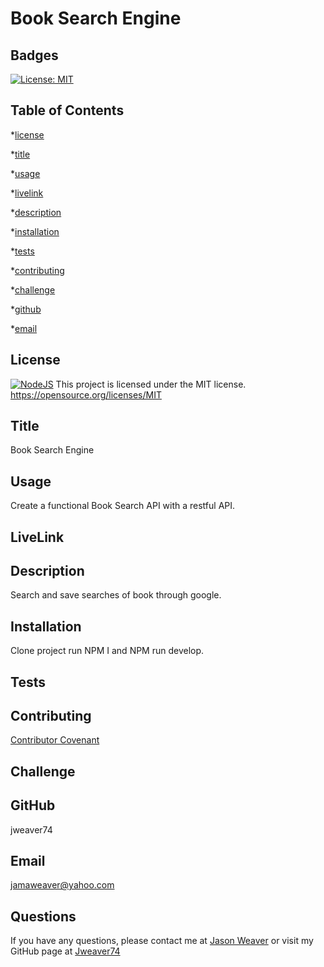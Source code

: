 # Book Search Engine
  ## Badges
  [![License: MIT](https://img.shields.io/badge/License-MIT-yellow.svg)](https://opensource.org/licenses/MIT)

  ## Table of Contents
  *[license](#license)

  *[title](#title)

  *[usage](#usage)

  *[livelink](#livelink)

  *[description](#description)

  *[installation](#installation)

  *[tests](#tests)

  *[contributing](#contributing)

  *[challenge](#challenge)

  *[github](#github)

  *[email](#email)

  ## License
  [![NodeJS](https://img.shields.io/badge/node.js-6DA55F?style=for-the-badge&logo=node.js&logoColor=white)](https://nodejs.org/en)
  This project is licensed under the MIT license.
  https://opensource.org/licenses/MIT


  ## Title
  Book Search Engine


  ## Usage
  Create a functional Book Search API with a restful API.

  ## LiveLink
  


  ## Description
  Search and save searches of book through google.


  ## Installation
  Clone project run NPM I and NPM run develop.


  ## Tests
  


  ## Contributing
  [Contributor Covenant](https://www.contributor-covenant.org/)
  


  ## Challenge
  


  ## GitHub
  jweaver74


  ## Email
  jamaweaver@yahoo.com


  ## Questions
  If you have any questions, please contact me at [Jason Weaver](Jamaweaver@yahoo.com) or visit my GitHub page at [Jweaver74](https://github.com/Jweaver74)

